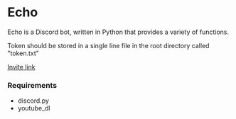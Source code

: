 # Echo
Echo is a Discord bot, written in Python that provides a variety of functions.

Token should be stored in a single line file in the root directory called "token.txt"


[Invite link](https://discordapp.com/api/oauth2/authorize?scope=bot&client_id=530116202069098496)

### Requirements
* discord.py
* youtube\_dl
